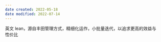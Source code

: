 ```yaml
---
date created: 2022-05-18
date modified: 2022-07-14
---
```


英文 lean，源自丰田管理方式，精细化运作，小批量迭代，以追求更高的效益与性价比
